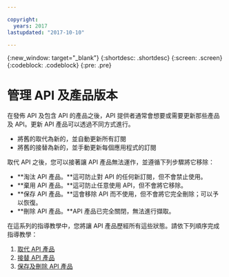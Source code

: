 ```yaml
---

copyright:
  years: 2017
lastupdated: "2017-10-10"

---
```



{:new_window: target="_blank"}
{:shortdesc: .shortdesc}
{:screen: .screen}
{:codeblock: .codeblock}
{:pre: .pre}

# 管理 API 及產品版本

在發佈 API 及包含 API 的產品之後，API 提供者通常會想要或需要更新那些產品及 API。更新 API 產品可以透過不同方式進行。  

- 將舊的取代為新的，並自動更新所有訂閱
- 將舊的接替為新的，並手動更新每個應用程式的訂閱

取代 API 之後，您可以接著讓 API 產品無法運作，並遵循下列步驟將它移除：

- **淘汰 API 產品。**這可防止對 API 的任何新訂閱，但不會禁止使用。
- **棄用 API 產品。**這可防止任意使用 API，但不會將它移除。
- **保存 API 產品。**這會移除 API 而不使用，但不會將它完全刪除；可以予以恢復。
- **刪除 API 產品。**API 產品已完全關閉，無法進行擷取。

在這系列的指導教學中，您將讓 API 產品歷經所有這些狀態。請依下列順序完成指導教學：

1. [取代 API 產品](tut_manage_replace.html)
2. [接替 API 產品](tut_manage_supercede.html)
3. [保存及刪除 API 產品](tut_manage_remove.html)












